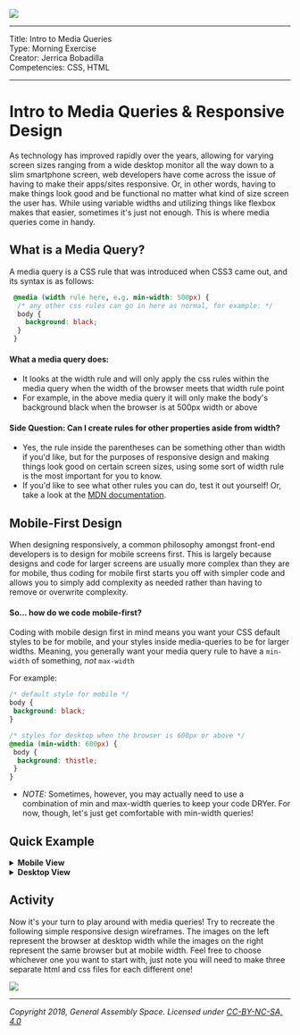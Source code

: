 ![](/ga_cog.png)

---
Title: Intro to Media Queries<br>
Type: Morning Exercise<br>
Creator: Jerrica Bobadilla<br>
Competencies: CSS, HTML

---

# Intro to Media Queries & Responsive Design

As technology has improved rapidly over the years, allowing for varying screen sizes ranging from a wide desktop monitor all the way down to a slim smartphone screen, web developers have come across the issue of having to make their apps/sites responsive. Or, in other words, having to make things look good and be functional no matter what kind of size screen the user has. While using variable widths and utilizing things like flexbox makes that easier, sometimes it's just not enough. This is where media queries come in handy.

## What is a Media Query?

A media query is a CSS rule that was introduced when CSS3 came out, and its syntax is as follows:

```css
 @media (width rule here, e.g. min-width: 500px) {
  /* any other css rules can go in here as normal, for example: */
  body {
    background: black;
  }
 }
```

#### What a media query does:

  - It looks at the width rule and will only apply the css rules within the media query when the width of the browser meets that width rule point
  - For example, in the above media query it will only make the body's background black when the browser is at 500px width or above

#### Side Question: Can I create rules for other properties aside from width?

 - Yes, the rule inside the parentheses can be something other than width if you'd like, but for the purposes of responsive design and making things look good on certain screen sizes, using some sort of width rule is the most important for you to know.
 - If you'd like to see what other rules you can do, test it out yourself! Or, take a look at the [MDN documentation](https://developer.mozilla.org/en-US/docs/Web/CSS/Media_Queries/Using_media_queries).

## Mobile-First Design

When designing responsively, a common philosophy amongst front-end developers is to design for mobile screens first. This is largely because designs and code for larger screens are usually more complex than they are for mobile, thus coding for mobile first starts you off with simpler code and allows you to simply add complexity as needed rather than having to remove or overwrite complexity.

#### So... how do we code mobile-first?

Coding with mobile design first in mind means you want your CSS default styles to be for mobile, and your styles inside media-queries to be for larger widths. Meaning, you generally want your media query rule to have a `min-width` of something, _not_ `max-width`

For example:

```css
/* default style for mobile */
body {
 background: black;
}

/* styles for desktop when the browser is 600px or above */
@media (min-width: 600px) {
 body {
  background: thistle;
 }
}
```

* _NOTE:_ Sometimes, however, you may actually need to use a combination of min and max-width queries to keep your code DRYer. For now, though, let's just get comfortable with min-width queries!

## Quick Example


<details><summary><strong>Mobile View</strong></summary>

![](https://imgur.com/Wyi3zf4.png)
</details>

<details><summary><strong>Desktop View</strong></summary>

![](https://imgur.com/pz6qMQM.png)
</details>

## Activity

Now it's your turn to play around with media queries! Try to recreate the following simple responsive design wireframes. The images on the left represent the browser at desktop width while the images on the right represent the same browser but at mobile width. Feel free to choose whichever one you want to start with, just note you will need to make three separate html and css files for each different one!

![](https://i.imgur.com/NZ0moP0.png)


---

*Copyright 2018, General Assembly Space. Licensed under [CC-BY-NC-SA, 4.0](https://creativecommons.org/licenses/by-nc-sa/4.0/)*

